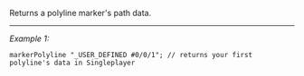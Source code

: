 Returns a polyline marker's path data.


---
*Example 1:*
```sqf
markerPolyline "_USER_DEFINED #0/0/1"; // returns your first polyline's data in Singleplayer
```